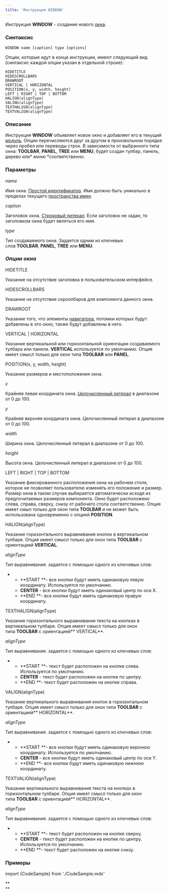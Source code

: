 ```yaml
---
title: 'Инструкция WINDOW'
---
```


Инструкция **WINDOW** - создание нового [окна](Дизайн_навигатора.md).

### Синтаксис

    WINDOW name [caption] type [options]

Опции, которые идут в конце инструкции, имеют следующий вид (синтаксис каждой опции указан в отдельной строке):

    HIDETITLE 
    HIDESCROLLBARS 
    DRAWROOT 
    VERTICAL | HORIZONTAL
    POSITION(x, y, width, height)
    LEFT | RIGHT | TOP | BOTTOM
    HALIGN(alignType)
    VALING(alignType) 
    TEXTHALIGN(alignType)
    TEXTVALIGN(alignType)

### Описание

Инструкция **WINDOW** объявляет новое окно и добавляет его в текущий [модуль](Модули.md). Опции перечисляются друг за другом в произвольном порядке через пробел или переводы строк. В зависимости от выбранного типа окна: **TOOLBAR**, **PANEL**, **TREE** или **MENU**, будет создан тулбар, панель, дерево или* *меню* *соответственно.

### Параметры

*name*

Имя окна. [Простой идентификатор](Идентификаторы.md#id-broken). Имя должно быть уникально в пределах текущего [пространства имен](Именование.md#namespace).

*caption*

Заголовок окна. [Строковый литерал](Литералы.md#strliteral-broken). Если заголовок не задан, то заголовком окна будет являться его имя.  

*type*

Тип создаваемого окна. Задается одним из ключевых слов **TOOLBAR**, **PANEL**, **TREE** или **MENU**.

### *Опции окна*

HIDETITLE

Указание на отсутствие заголовка в пользовательском интерфейсе.

HIDESCROLLBARS

Указание на отсутствие скроллбаров для компонента данного окна.

DRAWROOT

Указание того, что элементы [навигатора](Навигатор.md), потомки которых будут добавлены в это окно, также будут добавлены в него.

VERTICAL | HORIZONTAL

Указание вертикальной или горизонтальной ориентации создаваемого тулбара или панели. **VERTICAL** используется по умолчанию. Опция имеет смысл только для окон типа **TOOLBAR** или **PANEL**.

POSITION(x, y, width, height)

Указание размеров и местоположения окна. 

*x*

Крайняя левая координата окна. [Целочисленный литерал](Литералы.md#intliteral-broken) в диапазоне от 0 до 100.

*y*

Крайняя верхняя координата окна. Целочисленный литерал в диапазоне от 0 до 100.

*width*

Ширина окна. Целочисленный литерал в диапазоне от 0 до 100.

*height*

Высота окна. Целочисленный литерал в диапазоне от 0 до 100.

LEFT | RIGHT | TOP | BOTTOM

Указание фиксированного расположения окна на рабочем столе, которое не позволяет пользователю изменять его положение и размер. Размер окна в таком случае выбирается автоматически исходя из предпочитаемых размеров компонента. Окно будет расположено слева, справа, сверху, снизу от рабочего стола соответственно. Опция имеет смыл только для окон типа **TOOLBAR** и не может быть использована одновременно с опцией **POSITION**.

HALIGN(alignType)

Указание горизонтального выравнивания кнопок в вертикальном тулбаре. Опция имеет смысл только для окон типа **TOOLBAR** с ориентацией **VERTICAL**.

*alignType*

Тип выравнивания. задается с помощью одного из ключевых слов:

-   -   **START **- все кнопки будут иметь одинаковую левую координату. Используется по умолчанию.
    -   **CENTER** - все кнопки будут иметь одинаковый центр по оси X.
    -   **END **- все кнопки будут иметь одинаковую правую координату.

TEXTHALIGN(alignType)

Указание горизонтального выравнивания текста на кнопках в вертикальном тулбаре. Опция имеет смысл только для окон типа **TOOLBAR** с ориентацией** VERTICAL**. 

*alignType*

Тип выравнивания. задается с помощью одного из ключевых слов:

-   -   **START **- текст будет расположен на кнопке слева. Используется по умолчанию.
    -   **CENTER** - текст будет расположен на кнопке по центру.
    -   **END **- текст будет расположен на кнопке справа.

VALIGN(alignType)

Указание вертикального выравнивания кнопок в горизонтальном тулбаре. Опция имеет смысл только для окон типа **TOOLBAR** с ориентацией** HORIZONTAL**. 

*alignType*

Тип выравнивания. задается с помощью одного из ключевых слов:

-   -   **START **- все кнопки будут иметь одинаковую верхнюю координату. Используется по умолчанию.
    -   **CENTER** - все кнопки будут иметь одинаковый центр по оси Y.
    -   **END **- все кнопки будут иметь одинаковую нижнюю координату.

TEXTVALIGN(alignType)

Указание вертикального выравнивания текста на кнопках в горизонтальном тулбаре. Опция имеет смысл только для окон типа **TOOLBAR** с ориентацией** HORIZONTAL**. 

*alignType*

Тип выравнивания. задается с помощью одного из ключевых слов:

-   -   **START **- текст будет расположен на кнопке сверху.
    -   **CENTER** - текст будет расположен на кнопке по центру. Используется по умолчанию.
    -   **END **- текст будет расположен на кнопке снизу.  
          

### Примеры


import {CodeSample} from './CodeSample.mdx'

<CodeSample url="https://ru-documentation.lsfusion.org/sample?file=InstructionSample&block=window"/>

**  
**

